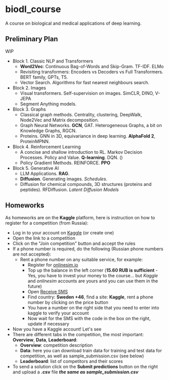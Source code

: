 # biodl_course
A course on biological and medical applications of deep learning.

## Preliminary Plan

WIP

- Block 1. Classic NLP and Transformers
	- **Word2Vec**: Continuous Bag-of-Words and Skip-Gram. TF-IDF. ELMo
	- Revisiting transformers: Encoders vs Decoders vs Full Transformers. BERT family, GPTs, T5.  
	- Vector Search. Algorithms for fast nearest neighbours search.
- Block 2. Images
	- Visual transformers. Self-supervision on images. SimCLR, DINO, V-JEPA
	- Segment Anything models.
- Block 3. Graphs
	- Classical graph methods. Centrality, clustering, DeepWalk, Node2Vec and Matrix decomposition.
	- Graph Neural Networks. **GCN**, GAT. Heterogeneous Graphs, a bit on Knowledge Graphs, RGCN.
	- Proteins. GNN in 3D, equivariance in deep learning. **AlphaFold 2**, ProteinMPNN.
- Block 4. Reinforcement Learning
	- A concise and shallow introduction to RL. Markov Decision Processes. Policy and Value. **Q-learning**. DQN. ()
	- Policy Gradient Methods. REINFORCE. **PPO**
- Block 5. Generative AI
	- LLM Applications. **RAG**.
	- **Diffusion**. Generating images. *Schedules*.
  - Diffusion for chemical compounds, 3D structures (proteins and peptides). RFDiffusion. *Latent Diffusion Models*

## Homeworks

As homeworks are on the **Kaggle** platform, here is instruction on how to register for a competition (from Russia):

- Log in to your account on [Kaggle](https://www.kaggle.com/) (or create one)
- Open the link to a competition
- Click on the "Join competition" button and accept the rules
- If a phone number is required, do the following (Russian phone numbers are not accepted):
	- Rent a phone number on any suitable service, for example:
		- Register for [onlinesim.io](https://onlinesim.io/)
		- Top up the balance in the left corner (**15.60 RUB is sufficient** - Yes, you have to invest your money to the course... but _Kaggle_ and _onlinesim_ accounts are yours and you can use them in the future)
		- Open [Receive SMS](https://onlinesim.io/v2/numbers/)
		- Find country: **Sweden +46**, find a site: **Kaggle**, rent a phone number by clicking on the price button
		- You have a number on the right side that you need to enter into kaggle to verify your account
		- Now wait for the SMS with the code in the box on the right, update if necessary
- Now you have a Kaggle account! Let's see
- There are different tabs in the competition, the most important: **Overview**, **Data**, **Leaderboard**:
	- **Overview**: competition description
	- **Data**: here you can download train data for training and test data for competition, as well as sample_submission.csv (see below)
	- **Leaderboard**: list of competitors and their scores
- To send a solution click on the **Submit predictions** button on the right and upload a **.csv** file **_the same as sample_submission.csv_**